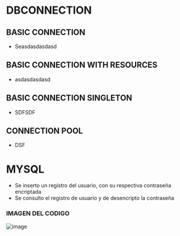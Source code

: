 # DBCONNECTION
## BASIC CONNECTION
* Seasdasdasdasd
## BASIC CONNECTION WITH RESOURCES
* asdasdasdasd
## BASIC CONNECTION SINGLETON
* SDFSDF
## CONNECTION POOL
* DSF
# MYSQL
* Se inserto un registro del usuario, con su respectiva contraseña encriptada
* Se consulto el registro de usuario y de desencripto la contraseña
### IMAGEN DEL CODIGO ###
![image](https://user-images.githubusercontent.com/124946450/236340135-1659b390-cff6-408d-a879-35b2b0f11c13.png)
